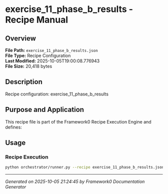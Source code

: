 # exercise_11_phase_b_results - Recipe Manual

## Overview
**File Path:** `exercise_11_phase_b_results.json`  
**File Type:** Recipe Configuration  
**Last Modified:** 2025-10-05T19:00:08.776943  
**File Size:** 20,418 bytes  

## Description
Recipe configuration: exercise_11_phase_b_results

## Purpose and Application
This recipe file is part of the Framework0 Recipe Execution Engine and defines:

## Usage

### Recipe Execution
```bash
python orchestrator/runner.py --recipe exercise_11_phase_b_results.json
```


---
*Generated on 2025-10-05 21:24:45 by Framework0 Documentation Generator*
